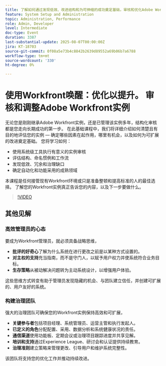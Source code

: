 ```yaml
---
title: 了解如何通过发现低效、改进结构和为可伸缩的成功奠定基础，审核和优化Adobe Workfront实例。
feature: System Setup and Administration
topic: Administration, Performance
role: Admin, Developer
level: Intermediate
doc-type: Event
duration: 3387
last-substantial-update: 2025-08-07T00:00:00Z
jira: KT-18703
source-git-commit: 0f08a5e73b4c8842b2639d89552a69b06b7a6788
workflow-type: tm+mt
source-wordcount: '330'
ht-degree: 0%

---
```



# 使用Workfront唤醒：优化以提升。 审核和调整Adobe Workfront实例

无论您是刚刚继承Adobe Workfront实例，还是已管理该实例多年，结构化审核都是您走向长期成功的第一步。 在此基础课程中，我们将详细介绍如何清楚且有目的地评估您的实例 — 确定哪些因素在起作用，哪里有机会，以及如何为可扩展的改进奠定基础。 您将学习如何：

* 使用系统级工具执行有意义的实例审核
* 评估结构、命名惯例和工作流
* 发现低效、冗余和治理缺口
* 确定自动化和功能采用的成熟领域

本课程是任何接管现有Workfront环境或只是准备整顿和提高标准的人的最佳选择。 了解您的Workfront实例真正告诉您的内容，以及下一步要做什么。

>[!VIDEO](https://video.tv.adobe.com/v/3470621/?learn=on&enablevpops)

## 其他见解

### 高效管理员的心态

要成为Workfront管理员，就必须具备战略思维，

* **批评的好奇心**&#x200B;了解为什么系统在进行更改之前是以某种方式设置的。
* **对主权的支持**&#x200B;充当指南，而不是守门人，以赋予用户权力并使系统符合业务目标。
* **生存策略**&#x200B;从被动解决问题转为主动系统设计，以增强用户体验。

这些思维方式转变有助于管理员发现隐藏的机会、与团队建立信任，并创建可扩展的、用户友好的系统。

### 构建治理团队

强大的治理团队可确保您的Workfront实例保持高效和可扩展，

* **关键参与者**&#x200B;包括项目经理、系统管理员、运营主管和执行发起人。
* **已定义的角色**&#x200B;分配配置、采用、数据分析和系统健康状况的责任。
* **通信渠道**&#x200B;使用功能板、定期会议或治理项目跟踪进度并共享见解。
* **培训和支持**&#x200B;通过Experience League、研讨会和认证提供持续教育。
* **治理准则**&#x200B;建立策略来管理更改、引导用户和维护系统完整性。

该团队将支持您的优化工作并推动持续改进。